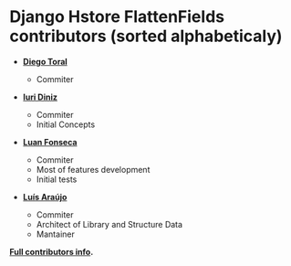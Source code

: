 Django Hstore FlattenFields contributors (sorted alphabeticaly)
============================================

* **[Diego Toral](https://github.com/diegotoral)**

  * Commiter

* **[Iuri Diniz](https://github.com/iuridiniz)**

  * Commiter
  * Initial Concepts


* **[Luan Fonseca](https://github.com/luanfonceca)**

  * Commiter
  * Most of features development
  * Initial tests

* **[Luís Araújo](https://github.com/caitifbrito)**

  * Commiter
  * Architect of Library and Structure Data
  * Mantainer

**[Full contributors info](https://github.com/multmeio/django-hstore-flattenfields/contributors).**
